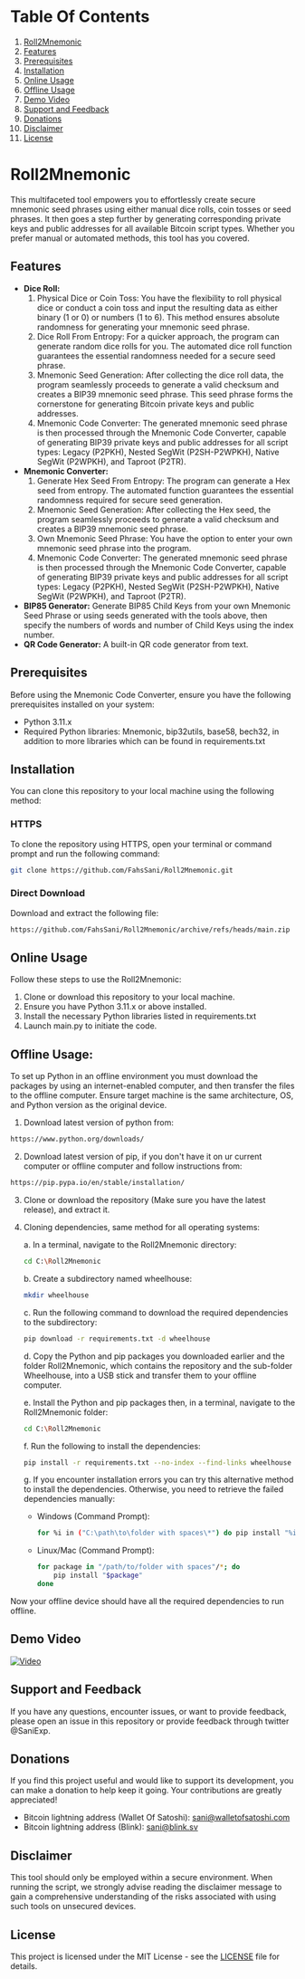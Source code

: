 Table Of Contents
=================
1. [Roll2Mnemonic](#roll2mnemonic)
2. [Features](#features)
3. [Prerequisites](#prerequisites)
4. [Installation](#installation)
5. [Online Usage](#online-usage)
6. [Offline Usage](#offline-usage)
7. [Demo Video](#demo-video)
8. [Support and Feedback](#support-and-feedback)
9. [Donations](#donations)
10. [Disclaimer](#disclaimer)
11. [License](#license)

# Roll2Mnemonic

This multifaceted tool empowers you to effortlessly create secure mnemonic seed phrases using either manual dice rolls, coin tosses or seed phrases. It then goes a step further by generating corresponding private keys and public addresses for all available Bitcoin script types. Whether you prefer manual or automated methods, this tool has you covered.

## Features

- **Dice Roll:**
    1. Physical Dice or Coin Toss: You have the flexibility to roll physical dice or conduct a coin toss and input the resulting data as either binary (1 or 0) or numbers (1 to 6). This method ensures absolute randomness for generating your mnemonic seed phrase.
    2. Dice Roll From Entropy: For a quicker approach, the program can generate random dice rolls for you. The automated dice roll function guarantees the essential randomness needed for a secure seed phrase.
    3. Mnemonic Seed Generation: After collecting the dice roll data, the program seamlessly proceeds to generate a valid checksum and creates a BIP39 mnemonic seed phrase. This seed phrase forms the cornerstone for generating Bitcoin private keys and public addresses.
    4. Mnemonic Code Converter: The generated mnemonic seed phrase is then processed through the Mnemonic Code Converter, capable of generating BIP39 private keys and public addresses for all script types: Legacy (P2PKH), Nested SegWit (P2SH-P2WPKH), Native SegWit (P2WPKH), and Taproot (P2TR).
- **Mnemonic Converter:**
    1. Generate Hex Seed From Entropy: The program can generate a Hex seed from entropy. The automated function guarantees the essential randomness required for secure seed generation.
    2. Mnemonic Seed Generation: After collecting the Hex seed, the program seamlessly proceeds to generate a valid checksum and creates a BIP39 mnemonic seed phrase.
    3. Own Mnemonic Seed Phrase: You have the option to enter your own mnemonic seed phrase into the program.
    4. Mnemonic Code Converter: The generated mnemonic seed phrase is then processed through the Mnemonic Code Converter, capable of generating BIP39 private keys and public addresses for all script types: Legacy (P2PKH), Nested SegWit (P2SH-P2WPKH), Native SegWit (P2WPKH), and Taproot (P2TR).
- **BIP85 Generator:** Generate BIP85 Child Keys from your own Mnemonic Seed Phrase or using seeds generated with the tools above, then specify the numbers of words and number of Child Keys using the index number.
- **QR Code Generator:** A built-in QR code generator from text.


## Prerequisites

Before using the Mnemonic Code Converter, ensure you have the following prerequisites installed on your system:

- Python 3.11.x
- Required Python libraries: Mnemonic, bip32utils, base58, bech32, in addition to more libraries which can be found in requirements.txt


## Installation

You can clone this repository to your local machine using the following method:

### HTTPS

To clone the repository using HTTPS, open your terminal or command prompt and run the following command:

```bash
git clone https://github.com/FahsSani/Roll2Mnemonic.git
```

### Direct Download 

Download and extract the following file:

```bash
https://github.com/FahsSani/Roll2Mnemonic/archive/refs/heads/main.zip
```


## Online Usage

Follow these steps to use the Roll2Mnemonic:

1. Clone or download this repository to your local machine.
2. Ensure you have Python 3.11.x  or above installed.
3. Install the necessary Python libraries listed in requirements.txt
4. Launch main.py to initiate the code.


## Offline Usage:

To set up Python in an offline environment you must download the packages by using an internet-enabled computer, and then transfer the files to the offline computer.
Ensure target machine is the same architecture, OS, and Python version as the original device.

1. Download latest version of python from:

```bash
https://www.python.org/downloads/
```

2. Download latest version of pip, if you don't have it on ur current computer or offline computer and follow instructions from:

```bash
https://pip.pypa.io/en/stable/installation/
```

3. Clone or download the repository (Make sure you have the latest release), and extract it.

4. Cloning dependencies, same method for all operating systems:

   a. In a terminal, navigate to the Roll2Mnemonic directory:

     ```bash
     cd C:\Roll2Mnemonic
     ```

   b. Create a subdirectory named wheelhouse:

     ```bash
     mkdir wheelhouse
     ```

   c. Run the following command to download the required dependencies to the subdirectory:

     ```bash
     pip download -r requirements.txt -d wheelhouse
     ```

   d. Copy the Python and pip packages you downloaded earlier and the folder Roll2Mnemonic, which contains the repository and the sub-folder Wheelhouse, into a USB stick and transfer them to your offline computer.

   e. Install the Python and pip packages then, in a terminal, navigate to the Roll2Mnemonic folder:

     ```bash
     cd C:\Roll2Mnemonic
     ```

   f. Run the following to install the dependencies:

     ```bash
     pip install -r requirements.txt --no-index --find-links wheelhouse
     ```

   g. If you encounter installation errors you can try this alternative method to install the dependencies. Otherwise, you need to retrieve the failed dependencies manually:

     - Windows (Command Prompt):

       ```bash
       for %i in ("C:\path\to\folder with spaces\*") do pip install "%i"
       ```

     - Linux/Mac (Command Prompt):

       ```bash
       for package in "/path/to/folder with spaces"/*; do
           pip install "$package"
       done
       ```

Now your offline device should have all the required dependencies to run offline.


## Demo Video

  [![Video](http://img.youtube.com/vi/zpM8gb1_vQQ/0.jpg)](https://www.youtube.com/watch?v=zpM8gb1_vQQ)

## Support and Feedback

If you have any questions, encounter issues, or want to provide feedback, please open an issue in this repository or provide feedback through twitter @SaniExp.

## Donations

If you find this project useful and would like to support its development, you can make a donation to help keep it going. Your contributions are greatly appreciated!

- Bitcoin lightning address (Wallet Of Satoshi): sani@walletofsatoshi.com
- Bitcoin lightning address (Blink): sani@blink.sv

## Disclaimer

This tool should only be employed within a secure environment. When running the script, we strongly advise reading the disclaimer message to gain a comprehensive understanding of the risks associated with using such tools on unsecured devices.

## License

This project is licensed under the MIT License - see the [LICENSE](LICENSE) file for details.
